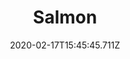 ---
templateKey: blog-post
featuredpost: false
date: 2020-02-17T15:45:45.711Z
type: fish
title: Salmon
description: Swims upstream to lay its eggs.
note: 
sellPrice: 75
featuredimage: /img/Salmon.png
tags:
  - Town
  - Forest
  - 6am – 7pm
  - Fall
  - AnyWeather
  - Salmon Dinner
---